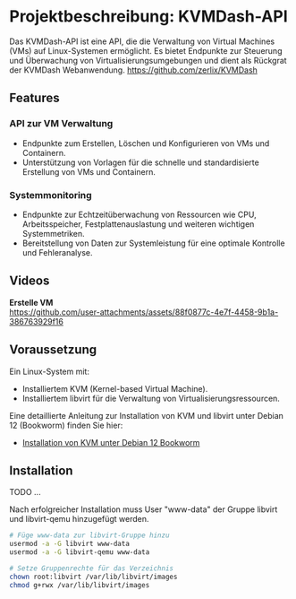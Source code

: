 # Projektbeschreibung: KVMDash-API
Das KVMDash-API ist eine API, die die Verwaltung von Virtual Machines (VMs) auf Linux-Systemen ermöglicht. Es bietet Endpunkte zur Steuerung und Überwachung von Virtualisierungsumgebungen und dient als Rückgrat der KVMDash Webanwendung. 
https://github.com/zerlix/KVMDash

## Features

### API zur VM Verwaltung
* Endpunkte zum Erstellen, Löschen und Konfigurieren von VMs und Containern.
* Unterstützung von Vorlagen für die schnelle und standardisierte Erstellung von VMs und Containern.

### Systemmonitoring
* Endpunkte zur Echtzeitüberwachung von Ressourcen wie CPU, Arbeitsspeicher, Festplattenauslastung und weiteren wichtigen Systemmetriken.
* Bereitstellung von Daten zur Systemleistung für eine optimale Kontrolle und Fehleranalyse.

## Videos
**Erstelle VM**<br/>
https://github.com/user-attachments/assets/88f0877c-4e7f-4458-9b1a-386763929f16



## Voraussetzung
Ein Linux-System mit:
* Installiertem KVM (Kernel-based Virtual Machine).
* Installiertem libvirt für die Verwaltung von Virtualisierungsressourcen.

Eine detaillierte Anleitung zur Installation von KVM und libvirt unter Debian 12 (Bookworm) finden Sie hier: 
* [Installation von KVM unter Debian 12 Bookworm](https://github.com/zerlix/Howtos/blob/main/KVM_Debian.md)

## Installation

TODO ...


Nach erfolgreicher Installation muss User "www-data" der Gruppe libvirt und libvirt-qemu hinzugefügt werden.

```bash
# Füge www-data zur libvirt-Gruppe hinzu
usermod -a -G libvirt www-data
usermod -a -G libvirt-qemu www-data

# Setze Gruppenrechte für das Verzeichnis
chown root:libvirt /var/lib/libvirt/images
chmod g+rwx /var/lib/libvirt/images
```





